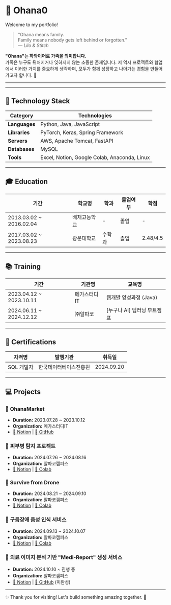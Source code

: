 # 🌟 **Ohana0**  
Welcome to my portfolio!

> "Ohana means family.  
> Family means nobody gets left behind or forgotten."  
> — *Lilo & Stitch*  

**"Ohana"는 하와이어로 가족을 의미합니다.**  
가족은 누구도 뒤처지거나 잊혀지지 않는 소중한 존재입니다. 저 역시 프로젝트와 협업에서 이러한 가치를 중요하게 생각하며, 모두가 함께 성장하고 나아가는 경험을 만들어가고자 합니다. 🚀  

---


---

## 🚀 **Technology Stack**  
| **Category**  | **Technologies**                            |  
|---------------|---------------------------------------------|  
| **Languages** | Python, Java, JavaScript                    |  
| **Libraries** | PyTorch, Keras, Spring Framework            |  
| **Servers**   | AWS, Apache Tomcat, FastAPI                 |  
| **Databases** | MySQL                                       |  
| **Tools**     | Excel, Notion, Google Colab, Anaconda, Linux |  

---
## 🎓 **Education**  
| **기간**            | **학교명**        | **학과**   | **졸업여부**   | **학점**     |  
|---------------------|-------------------|------------|----------------|--------------|  
| 2013.03.02 ~ 2016.02.04 | 배재고등학교      | -          | 졸업           | -            |  
| 2017.03.02 ~ 2023.08.23 | 광운대학교        | 수학과     | 졸업           | 2.48/4.5     |  

---

## 📚 **Training**  
| **기간**               | **기관명**           | **교육명**                           |  
|------------------------|----------------------|--------------------------------------|  
| 2023.04.12 ~ 2023.10.11 | 메가스터디IT         | 웹개발 양성과정 (Java)               |  
| 2024.06.11 ~ 2024.12.12 | ㈜알파코             | [누구나 AI] 딥러닝 부트캠프          |  

---

## 🏅 **Certifications**  
| **자격명**        | **발행기관**            | **취득일**       |  
|-------------------|-------------------------|------------------|  
| SQL 개발자        | 한국데이터베이스진흥원     | 2024.09.20       |  

---


## 💻 **Projects**  

### 📌 **OhanaMarket**  
- **Duration:** 2023.07.28 ~ 2023.10.12  
- **Organization:** 메가스터디IT  
- [🔗 Notion](https://www.notion.so/Ohana0-55b7703710a741d99ba14092c14a2e51) | [🔗 GitHub](https://github.com/ohana0/ohanaMarket)  

### 📌 **피부병 탐지 프로젝트**  
- **Duration:** 2024.07.26 ~ 2024.08.16  
- **Organization:** 알파코캠퍼스  
- [🔗 Notion](https://www.notion.so/1480813727e68004a69fe1e48a29d6d6?pvs=4) | [🔗 Colab](https://colab.research.google.com/drive/1XL8SQp1DuAhUSQKHsBbB1uyKt31ueS8I?usp=sharing)  

### 📌 **Survive from Drone**  
- **Duration:** 2024.08.21 ~ 2024.09.10  
- **Organization:** 알파코캠퍼스  
- [🔗 Notion](https://www.notion.so/Survive-From-Drone-1480813727e680158494cf36844ec3a6?pvs=4) | [🔗 Colab](https://colab.research.google.com/drive/1JeAToTQqdrfPxI2zz83SSEtjppg6jlp3?usp=sharing)  

### 📌 **구음장애 음성 인식 서비스**  
- **Duration:** 2024.09.13 ~ 2024.10.07  
- **Organization:** 알파코캠퍼스  
- [🔗 Notion](https://www.notion.so/1480813727e68067a7fec1ac54a48af4?pvs=4) | [🔗 Colab](https://colab.research.google.com/drive/1lc1AEUUHgeWD-XqbSK6WUNJv6Rd9l7u6?usp=sharing)  

### 📌 **의료 이미지 분석 기반 "Medi-Report" 생성 서비스**  
- **Duration:** 2024.10.10 ~ 진행 중  
- **Organization:** 알파코캠퍼스  
- [🔗 Notion](https://www.notion.so/552e4a3a237d416cb871ac044728665f?pvs=4) | [🔗 GitHub](https://github.com/ohana0/Alpaco10_Final2) (미완성)  

---

✨ Thank you for visiting! Let's build something amazing together. 🚀  
